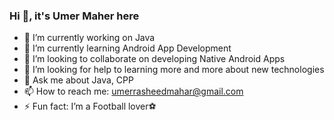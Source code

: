 ### Hi 👋, it's Umer Maher here



- 🔭 I’m currently working on Java
- 🌱 I’m currently learning Android App Development
- 👯 I’m looking to collaborate on developing Native Android Apps
- 🤔 I’m looking for help to learning more and more about new technologies
- 💬 Ask me about Java, CPP
- 📫 How to reach me: umerrasheedmahar@gmail.com
- ⚡ Fun fact: I’m a Football lover⚽

 

